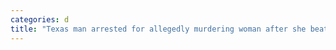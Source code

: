 ```yaml
---
categories: d
title: "Texas man arrested for allegedly murdering woman after she beat him at basketball police"
---
```

